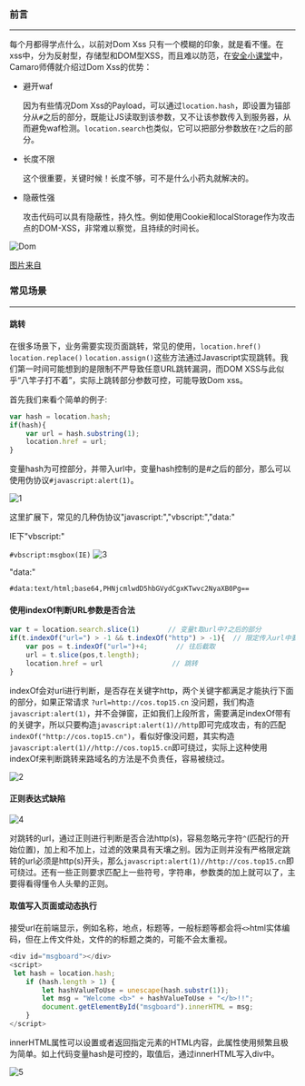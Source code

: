 ### 前言
- - -
每个月都得学点什么，以前对Dom Xss 只有一个模糊的印象，就是看不懂。在xss中，分为反射型，存储型和DOM型XSS，而且难以防范，在[安全小课堂](https://www.secpulse.com/archives/92286.html)中，Camaro师傅就介绍过Dom Xss的优势：
* 避开waf

  因为有些情况Dom Xss的Payload，可以通过`location.hash`，即设置为锚部分从`#`之后的部分，既能让JS读取到该参数，又不让该参数传入到服务器，从而避免waf检测。`location.search`也类似，它可以把部分参数放在`?`之后的部分。

* 长度不限

  这个很重要，关键时候！长度不够，可不是什么小药丸就解决的。
  
* 隐蔽性强

  攻击代码可以具有隐蔽性，持久性。例如使用Cookie和localStorage作为攻击点的DOM-XSS，非常难以察觉，且持续的时间长。
  
![Dom](https://i.loli.net/2019/05/16/5cdcd26779d6f86233.jpg)

[图片来自](https://twitter.com/k2wanko/status/1126621174874529793)

### 常见场景
- - -
 
#### 跳转
在很多场景下，业务需要实现页面跳转，常见的使用，`location.href()` `location.replace()` `location.assign()`这些方法通过Javascript实现跳转。我们第一时间可能想到的是限制不严导致任意URL跳转漏洞，而DOM XSS与此似乎“八竿子打不着”，实际上跳转部分参数可控，可能导致Dom xss。

首先我们来看个简单的例子:
```javascript
var hash = location.hash;
if(hash){
	var url = hash.substring(1);
	location.href = url;
}
```
变量hash为可控部分，并带入url中，变量hash控制的是#之后的部分，那么可以使用伪协议`#javascript:alert(1)`。

![1](https://i.loli.net/2019/05/13/5cd8e4b81191751510.jpg)

这里扩展下，常见的几种伪协议"javascript:","vbscript:","data:"

IE下"vbscript:" 

`#vbscript:msgbox(IE)`
![3](https://i.loli.net/2019/05/13/5cd97dc035b0e48997.jpg)

"data:"

`#data:text/html;base64,PHNjcmlwdD5hbGVydCgxKTwvc2NyaXB0Pg==`

#### 使用indexOf判断URL参数是否合法 

```javascript
var t = location.search.slice(1)       // 变量t取url中?之后的部分
if(t.indexOf("url=") > -1 && t.indexOf("http") > -1){  // 限定传入url中要带有indexOf的关键词
	var pos = t.indexOf("url=")+4;       // 往后截取
	url = t.slice(pos,t.length);         
	location.href = url                 // 跳转
}
```
indexOf会对url进行判断，是否存在关键字http，两个关键字都满足才能执行下面的部分，如果正常请求 `?url=http://cos.top15.cn` 没问题，我们构造`javascript:alert(1)`，并不会弹窗，正如我们上段所言，需要满足indexOf带有的关键字，所以只要构造`javascript:alert(1)//http`即可完成攻击，有的匹配`indexOf("http://cos.top15.cn")`，看似好像没问题，其实构造`javascript:alert(1)//http://cos.top15.cn`即可绕过，实际上这种使用indexOf来判断跳转来路域名的方法是不负责任，容易被绕过。

![2](https://i.loli.net/2019/05/13/5cd9709f2927273395.jpg)

#### 正则表达式缺陷

![4](https://i.loli.net/2019/05/14/5cda855258fe377201.jpg)

对跳转的url，通过正则进行判断是否合法http(s)，容易忽略元字符`^`(匹配行的开始位置)，加上和不加上，过滤的效果具有天壤之别。因为正则并没有严格限定跳转的url必须是http(s)开头，那么`javascript:alert(1)//http://cos.top15.cn`即可绕过。还有一些正则要求匹配上一些符号，字符串，参数类的加上就可以了，主要得看得懂令人头晕的正则。

#### 取值写入页面或动态执行 
接受url在前端显示，例如名称，地点，标题等，一般标题等都会将`<>`html实体编码，但在上传文件处，文件的的标题之类的，可能不会太重视。

```javascript
<div id="msgboard"></div>
<script>
 let hash = location.hash;
    if (hash.length > 1) {
        let hashValueToUse = unescape(hash.substr(1));
        let msg = "Welcome <b>" + hashValueToUse + "</b>!!";
        document.getElementById("msgboard").innerHTML = msg;
    }
</script>
```
innerHTML属性可以设置或者返回指定元素的HTML内容，此属性使用频繁且极为简单。如上代码变量hash是可控的，取值后，通过innerHTML写入div中。

![5](https://i.loli.net/2019/05/16/5cdd1b1df2cdc12587.jpg)
